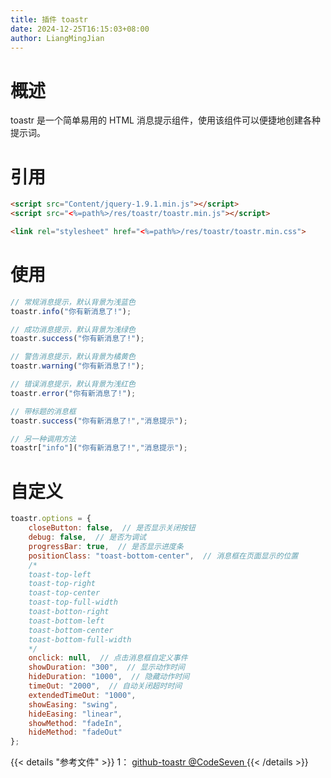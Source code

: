 ```yaml
---
title: 插件 toastr
date: 2024-12-25T16:15:03+08:00
author: LiangMingJian
---
```


# 概述

toastr 是一个简单易用的 HTML 消息提示组件，使用该组件可以便捷地创建各种提示词。

# 引用

```html
<script src="Content/jquery-1.9.1.min.js"></script>
<script src="<%=path%>/res/toastr/toastr.min.js"></script>

<link rel="stylesheet" href="<%=path%>/res/toastr/toastr.min.css">
```

# 使用

```javascript
// 常规消息提示，默认背景为浅蓝色  
toastr.info("你有新消息了!");  

// 成功消息提示，默认背景为浅绿色 
toastr.success("你有新消息了!");  

// 警告消息提示，默认背景为橘黄色 
toastr.warning("你有新消息了!");  

// 错误消息提示，默认背景为浅红色 
toastr.error("你有新消息了!");  

// 带标题的消息框
toastr.success("你有新消息了!","消息提示");  

// 另一种调用方法
toastr["info"]("你有新消息了!","消息提示");
```

# 自定义

```javascript
toastr.options = {  
    closeButton: false,  // 是否显示关闭按钮
    debug: false,  // 是否为调试
    progressBar: true,  // 是否显示进度条
    positionClass: "toast-bottom-center",  // 消息框在页面显示的位置
    /*
    toast-top-left
    toast-top-right 
    toast-top-center 
    toast-top-full-width
    toast-botton-right  
    toast-bottom-left
    toast-bottom-center
    toast-bottom-full-width
    */
    onclick: null,  // 点击消息框自定义事件
    showDuration: "300",  // 显示动作时间
    hideDuration: "1000",  // 隐藏动作时间
    timeOut: "2000",  // 自动关闭超时时间
    extendedTimeOut: "1000",  
    showEasing: "swing",  
    hideEasing: "linear",  
    showMethod: "fadeIn",  
    hideMethod: "fadeOut"  
};  
```

{{< details "参考文件" >}} 
1： [ github-toastr @CodeSeven ](https://github.com/CodeSeven/toastr)
{{< /details >}}
